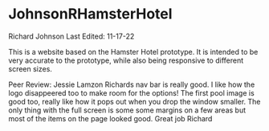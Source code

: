 # JohnsonRHamsterHotel

Richard Johnson
Last Edited: 11-17-22

This is a website based on the Hamster Hotel prototype. It is intended to be very accurate to the prototype, while also being responsive to different screen sizes.

Peer Review: Jessie Lamzon
Richards nav bar is really good.  I like how the logo disappeered too to make room for the options!  The first pool image is good too, really like how it pops out when you drop the window smaller.   The only thing with the full screen is some some margins on a few areas but most of the items on the page looked good.  Great job Richard

